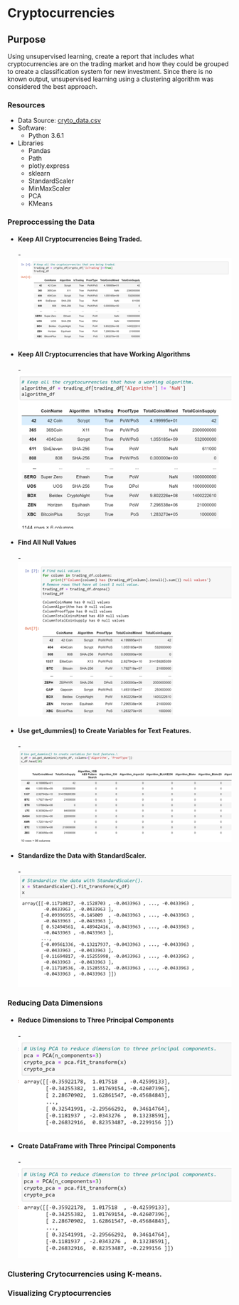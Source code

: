 # Cryptocurrencies

## Purpose
Using unsupervised learning, create a report that includes what cryptocurrencies are on the trading market and how they could be grouped to create a classification system for new investment.   Since there is no known output, unsupervised learning using a clustering algorithm was considered the best approach.


### Resources
- Data Source: [cryto_data.csv](https://github.com/stephenanayashilliard/Cryptocurrencies/blob/main/Resources/crypto_data.csv) 
- Software:
  - Python 3.6.1
- Libraries
  - Pandas
  - Path
  - plotly.express
  - sklearn
  - StandardScaler
  - MinMaxScaler
  - PCA
  - KMeans

### Preproccessing the Data
 - #### Keep All Cryptocurrencies Being Traded.
    -![](https://github.com/stephenanayashilliard/Cryptocurrencies/blob/main/Resources/cryptocurrencies_being_traded.png) 
 - #### Keep All Cryptocurrencies that have Working Algorithms
    -![](https://github.com/stephenanayashilliard/Cryptocurrencies/blob/main/Resources/crypto_with_working_algorithms.png) 
 - #### Find All Null Values
    -![](https://github.com/stephenanayashilliard/Cryptocurrencies/blob/main/Resources/find_null_values.png) 
 - #### Use get_dummies() to Create Variables for Text Features.
    -![](https://github.com/stephenanayashilliard/Cryptocurrencies/blob/main/Resources/get_dummies_for_text_features.png) 
 - #### Standardize the Data with StandardScaler.
    -![](https://github.com/stephenanayashilliard/Cryptocurrencies/blob/main/Resources/standardScaler.png) 

### Reducing Data Dimensions
 - #### Reduce Dimensions to Three Principal Components
   -![](https://github.com/stephenanayashilliard/Cryptocurrencies/blob/main/Resources/reduce_dimensions_to_three_components.png) 
 - #### Create DataFrame with Three Principal Components
   -![](https://github.com/stephenanayashilliard/Cryptocurrencies/blob/main/Resources/reduce_dimensions_to_three_components.png) 

### Clustering Crytocurrencies using K-means.
### Visualizing Cryptocurrencies
